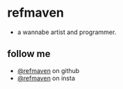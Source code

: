 # refmaven

- a wannabe artist and programmer.

## follow me

- [@refmaven](https://github.com/refmaven) on github
- [@refmaven](https://instagram.com/refmaven) on insta
